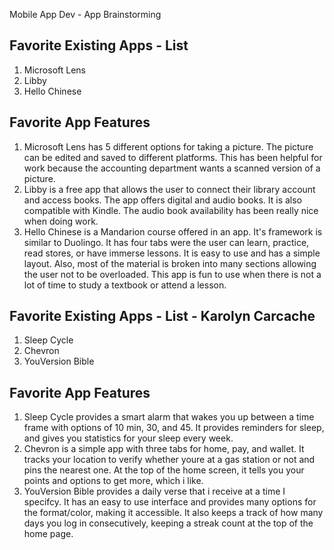 Mobile App Dev - App Brainstorming

## Favorite Existing Apps - List
1. Microsoft Lens
2. Libby
3. Hello Chinese


## Favorite App Features
1. Microsoft Lens has 5 different options for taking a picture. The picture can be edited and saved to different platforms. This has been helpful for work because the accounting department wants a scanned version of a picture.
2. Libby is a free app that allows the user to connect their library account and access books. The app offers digital and audio books. It is also compatible with Kindle. The audio book availability has been really nice when doing work.
3. Hello Chinese is a Mandarion course offered in an app. It's framework is similar to Duolingo. It has four tabs were the user can learn, practice, read stores, or have immerse lessons. It is easy to use and has a simple layout. Also, most of the material is broken into many sections allowing the user not to be overloaded. This app is fun to use when there is not a lot of time to study a textbook or attend a lesson. 

## Favorite Existing Apps - List - Karolyn Carcache
1. Sleep Cycle
2. Chevron
3. YouVersion Bible


## Favorite App Features
1. Sleep Cycle provides a smart alarm that wakes you up between a time frame with options of 10 min, 30, and 45. It provides reminders for sleep, and gives you statistics for your sleep every week.
2. Chevron is a simple app with three tabs for home, pay, and wallet. It tracks your location to verify whether youre at a gas station or not and pins the nearest one. At the top of the home screen, it tells you your points and options to get more, which i like.
3. YouVersion Bible provides a daily verse that i receive at a time I specifcy. It has an easy to use interface and provides many options for the format/color, making it accessible. It also keeps a track of how many days you log in consecutively, keeping a streak count at the top of the home page.